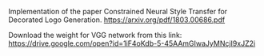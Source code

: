 Implementation of the paper Constrained Neural Style Transfer for Decorated Logo Generation.
https://arxiv.org/pdf/1803.00686.pdf

Download the weight for VGG network from this link:
https://drive.google.com/open?id=1iF4oKdb-5-45AAmGIwaJyMNcjI9xJZ2i
